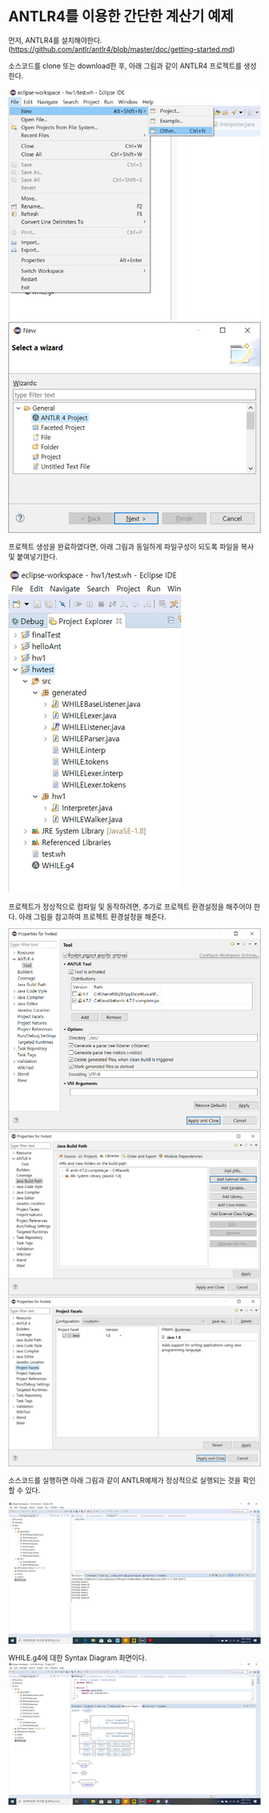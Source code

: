 # ANTLR4를 이용한 간단한 계산기 예제

먼저, ANTLR4를 설치해야한다.
(https://github.com/antlr/antlr4/blob/master/doc/getting-started.md)

소스코드를 clone 또는 download한 후,
아래 그림과 같이 ANTLR4 프로젝트를 생성한다.

![프로젝트생성](./doc/images/프로젝트생성.png)
![프로젝트선택](./doc/images/ANTLR프로젝트선택.png)

프로젝트 생성을 완료하였다면,
아래 그림과 동일하게 파일구성이 되도록 파일을 복사 및 붙여넣기한다.

![프로젝트파일구성](./doc/images/프로젝트파일구성.png)

프로젝트가 정상적으로 컴파일 및 동작하려면,
추가로 프로젝트 환경설정을 해주어야 한다.
아래 그림을 참고하여 프로젝트 환경설정을 해준다.

![프로젝트파일구성](./doc/images/antlr_tool.png)
![프로젝트파일구성](./doc/images/antlr4_jar추가.png)
![프로젝트파일구성](./doc/images/project_facets.png)


소스코드를 실행하면 아래 그림과 같이 ANTLR예제가 정상적으로 실행되는 것을 확인할 수 있다.

![실행화면](./doc/images/실행화면.png)


WHILE.g4에 대한 Syntax Diagram 화면이다.
![Syntax_Diagram](./doc/images/Syntax_Diagram.png)


